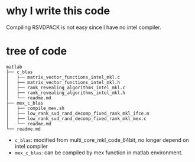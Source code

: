 # why I write this code 

Compiling RSVDPACK is not easy since I have no intel compiler.    

# tree of code

```
matlab
├── c_blas
│   ├── matrix_vector_functions_intel_mkl.c
│   ├── matrix_vector_functions_intel_mkl.h
│   ├── rank_revealing_algorithms_intel_mkl.c
│   ├── rank_revealing_algorithms_intel_mkl.h
│   └── readme.md
├── mex_c_blas
│   ├── compile_mex.sh
│   ├── low_rank_svd_rand_decomp_fixed_rank_mkl_ifce.m
│   ├── low_rank_svd_rand_decomp_fixed_rank_mkl_mex.c
│   └── readme.md
└── readme.md
``` 

* `c_blas`:  modified from multi_core_mkl_code_64bit, no longer depend on intel compiler
* `mex_c_blas`: can be compiled by mex function in matlab environment.
